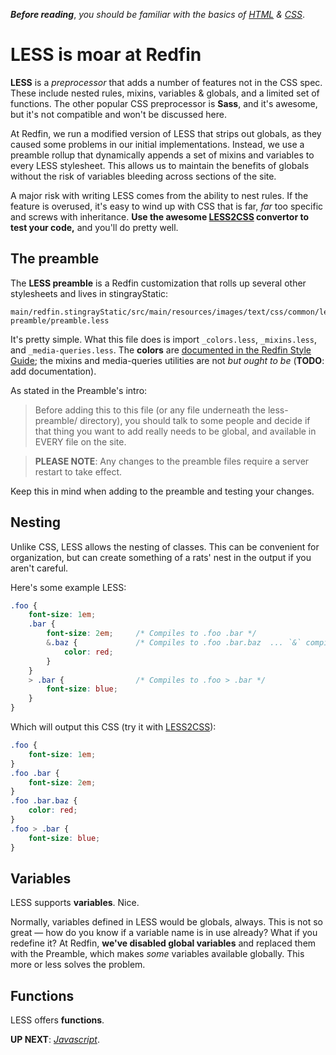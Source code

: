 ***Before reading***, *you should be familiar with the basics of [HTML](https://github.com/egid/training/blob/master/frontend/HTML.md) & [CSS](https://github.com/egid/training/blob/master/frontend/CSS.md)*.

# LESS is moar at Redfin

**LESS** is a *preprocessor* that adds a number of features not in the CSS spec. These include nested rules, mixins, variables & globals, and a limited set of functions. The other popular CSS preprocessor is **Sass**, and it's awesome, but it's not compatible and won't be discussed here.

At Redfin, we run a modified version of LESS that strips out globals, as they caused some problems in our initial implementations. Instead, we use a preamble rollup that dynamically appends a set of mixins and variables to every LESS stylesheet. This allows us to maintain the benefits of globals without the risk of variables bleeding across sections of the site.

A major risk with writing LESS comes from the ability to nest rules. If the feature is overused, it's easy to wind up with CSS that is far, *far* too specific and screws with inheritance. **Use the awesome [LESS2CSS][less2css] convertor to test your code,** and you'll do pretty well.


## The preamble

The **LESS preamble** is a Redfin customization that rolls up several other stylesheets and lives in stingrayStatic:

    main/redfin.stingrayStatic/src/main/resources/images/text/css/common/less-preamble/preamble.less

It's pretty simple. What this file does is import `_colors.less`, `_mixins.less`, and `_media-queries.less`. The **colors** are [documented in the Redfin Style Guide](rsg-colors); the mixins and media-queries utilities are not *but ought to be* (**TODO**: add documentation).

As stated in the Preamble's intro:

>  Before adding this to this file (or any file underneath the less-preamble/ directory), you should talk to some people and decide if that thing you want to add really needs to be global, and available in EVERY file on the site.

> **PLEASE NOTE**: Any changes to the preamble files require a server restart to take effect.

Keep this in mind when adding to the preamble and testing your changes.


## Nesting

Unlike CSS, LESS allows the nesting of classes. This can be convenient for organization, but can create something of a rats' nest in the output if you aren't careful.

Here's some example LESS:

````css
.foo {
	font-size: 1em;
	.bar {
		font-size: 2em;		/* Compiles to .foo .bar */
		&.baz {				/* Compiles to .foo .bar.baz  ... `&` compiles to the previous classes (.foo .bar) */
			color: red;
		}
	}
	> .bar {				/* Compiles to .foo > .bar */
		font-size: blue;
	}
}
````
Which will output this CSS (try it with [LESS2CSS][less2css]):

````css
.foo {
	font-size: 1em;
}
.foo .bar {
	font-size: 2em;
}
.foo .bar.baz {
	color: red;
}
.foo > .bar {
	font-size: blue;
}
````


## Variables

LESS supports **variables**. Nice.

Normally, variables defined in LESS would be globals, always. This is not so great — how do you know if a variable name is in use already? What if you redefine it? At Redfin, **we've disabled global variables** and replaced them with the Preamble, which makes *some* variables available globally. This more or less solves the problem.




## Functions

LESS offers **functions**. 


<!-- LINKS -->
 [less2css]: http://less2css.org


**UP NEXT**: *[Javascript](https://github.com/egid/training/blob/master/frontend/Javascript.md)*.
